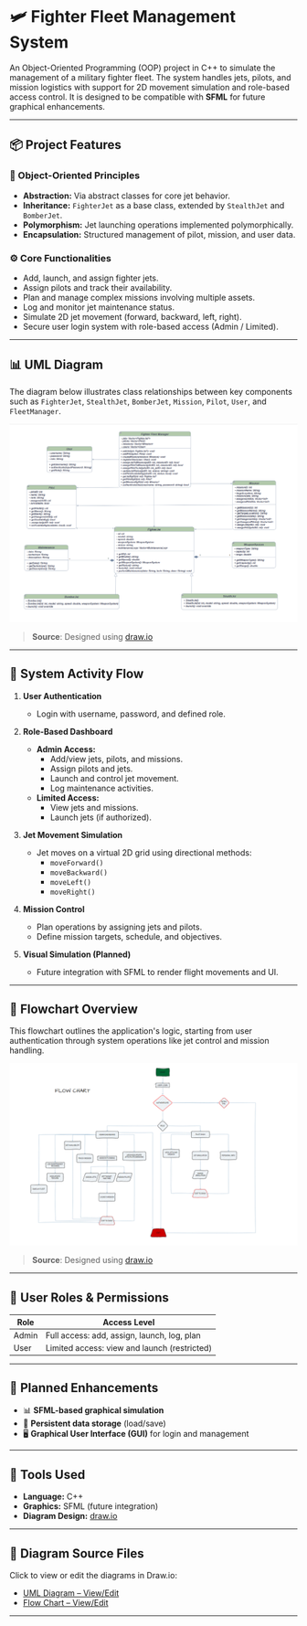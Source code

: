# 🛩️ Fighter Fleet Management System

An Object-Oriented Programming (OOP) project in C++ to simulate the management of a military fighter fleet. The system handles jets, pilots, and mission logistics with support for 2D movement simulation and role-based access control. It is designed to be compatible with **SFML** for future graphical enhancements.

---

## 📦 Project Features

### 🧠 Object-Oriented Principles
- **Abstraction:** Via abstract classes for core jet behavior.
- **Inheritance:** `FighterJet` as a base class, extended by `StealthJet` and `BomberJet`.
- **Polymorphism:** Jet launching operations implemented polymorphically.
- **Encapsulation:** Structured management of pilot, mission, and user data.

### ⚙️ Core Functionalities
- Add, launch, and assign fighter jets.
- Assign pilots and track their availability.
- Plan and manage complex missions involving multiple assets.
- Log and monitor jet maintenance status.
- Simulate 2D jet movement (forward, backward, left, right).
- Secure user login system with role-based access (Admin / Limited).

---

## 📊 UML Diagram

The diagram below illustrates class relationships between key components such as `FighterJet`, `StealthJet`, `BomberJet`, `Mission`, `Pilot`, `User`, and `FleetManager`.

![UML Diagram](./uml.png)

> **Source**: Designed using [draw.io](https://draw.io)

---

## 🔁 System Activity Flow

1. **User Authentication**
   - Login with username, password, and defined role.

2. **Role-Based Dashboard**
   - **Admin Access:**
     - Add/view jets, pilots, and missions.
     - Assign pilots and jets.
     - Launch and control jet movement.
     - Log maintenance activities.
   - **Limited Access:**
     - View jets and missions.
     - Launch jets (if authorized).

3. **Jet Movement Simulation**
   - Jet moves on a virtual 2D grid using directional methods:
     - `moveForward()`
     - `moveBackward()`
     - `moveLeft()`
     - `moveRight()`

4. **Mission Control**
   - Plan operations by assigning jets and pilots.
   - Define mission targets, schedule, and objectives.

5. **Visual Simulation (Planned)**
   - Future integration with SFML to render flight movements and UI.

---

## 🔄 Flowchart Overview

This flowchart outlines the application's logic, starting from user authentication through system operations like jet control and mission handling.

![Flow Chart](./flowchart.png)

> **Source**: Designed using [draw.io](https://draw.io)

---

## 🔐 User Roles & Permissions

| Role   | Access Level                                      |
|--------|---------------------------------------------------|
| Admin  | Full access: add, assign, launch, log, plan       |
| User   | Limited access: view and launch (restricted)      |

---

## 🚀 Planned Enhancements
- 📊 **SFML-based graphical simulation**
- 💾 **Persistent data storage** (load/save)
- 🖥️ **Graphical User Interface (GUI)** for login and management

---

## 🧰 Tools Used

- **Language:** C++
- **Graphics:** SFML (future integration)
- **Diagram Design:** [draw.io](https://draw.io)

---

## 🔗 Diagram Source Files

Click to view or edit the diagrams in Draw.io:

- [UML Diagram – View/Edit](https://viewer.diagrams.net/?tags=%7B%7D&highlight=0000ff&nav=1&title=uml.drawio#Uhttps%3A%2F%2Fraw.githubusercontent.com%2Fsobansaadi%2FSoban-oop-project%2Fmain%2Fuml.drawio)
- [Flow Chart – View/Edit](https://viewer.diagrams.net/?tags=%7B%7D&highlight=0000ff&nav=1&title=flowchart.drawio#Uhttps%3A%2F%2Fraw.githubusercontent.com%2Fsobansaadi%2FSoban-oop-project%2Fmain%2Fflowchart.drawio)

---
